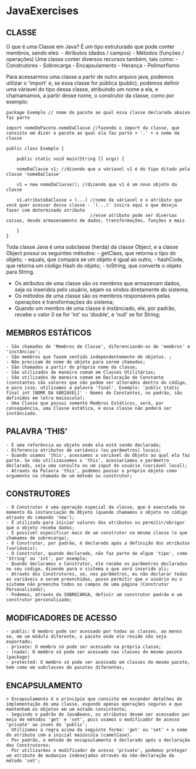 # JavaExercises

## CLASSE 

O que é uma Classe em Java?
	É um tipo estruturado que pode conter membros, sendo eles:
		- Atributos (dados / campos)
		- Métodos (funções / operações)
	Uma classe conter diversos recursos também, tais como:
		- Construtores
		- Sobrecarga
		- Encapsulamento
		- Herança
		- Polimorfismo

Para acessarmos uma classe a partir de outro arquivo java, podemos utilizar o 'import' e, se essa classe for pública (public), podemos definir uma váriavel do tipo dessa classe, atribuindo um nome a ela, e chamamamos, a partir desse nome, o construtor da classe, como por exemplo:

	package Exemplo // nome do pacote ao qual essa classe declarada abaixo faz parte
	
	import nomeDoPacote.nomeDaClasse //fazendo o import da classe, que consiste em dizer o pacote ao qual ela faz parte + '.' + o nome da classe

	public class Exemplo {

		public static void main(String [] args) {
		
		nomeDaClasse v1; //dizendo que a váriavel v1 é do tipo ditado pela classe 'nomeDaClasse'
		
		v1 = new nomeDaClasse(); //dizendo que v1 é um novo objeto da classe 
		
		v1.atributoDaClasse = (...) //nome da váriavel e o atributo que você quer acessar dessa classe - '(...)' insira aqui o que deseja fazer com determinado atributo
									//esse atributo pode ser diversas coisas, desde armazenamento de dados, transformações, funções e mais
		
		}
	}
	
Toda classe Java é uma subclasse (herda) da classe Object, e a classe Object possui os seguintes métodos:
	- getClass, que retorna o tipo do objeto;
	- equals, que compara se um objeto é igual ao outro;
	- hashCode, que retorna um código Hash do objeto;
	- toString, que converte o objeto para String.

- Os atributos de uma classe são os membros que armazenam dados, seja os inseridos pelo usuário, sejam os vindos diretamente do sistema;
- Os métodos de uma classe são os membros responsáveis pelas operações e transformações do sistema;
- Quando um membro de uma classe é instânciado, ele, por padrão, recebe o valor 0 se for 'int' ou 'double', e 'null' se for String;

## MEMBROS ESTÁTICOS
	- São chamados de 'Membros de Classe', diferenciando-os de 'membros' e 'instâncias';
	- São membros que fazem sentido independentemente de objetos. ;
	- Não precisam de nome de objeto para serem chamados;
	- São chamados a partir do próprio nome da classe;
	- Sâo utilizados de maneira comum em Classes Utilitárias;
	- Sâo utilizados de maneira comum em Declaração de Constante (constantes são valores que não podem ser alterados dentro do código, e para isso, utilizamos a palavra 'final'. Exemplo: 'public static final int [NOME DA VÁRIAVEL]' - Nomes de Constantes, no padrão, são definidos em letra maiúscula);
	- Uma Classe que possui somente Membros Estáticos, será, por consequência, uma Classe estática, e essa classe não poderá ser instânciada.

## PALAVRA 'THIS'
	- É uma referência ao objeto onde ela está sendo declarada;
	- Diferencia atributos de variáveis (ou parâmetros) locais;
	- Quando usamos 'this', acessamos a variável do Objeto ao qual ela faz parte. Se não utilizassemos o 'this', acessariamos o parâmetro declarado, seja uma consulta ou um input do usuário (variável local);
	- Através da Palavra 'this', podemos passar o próprio objeto como argumento na chamada de um método ou construtor;


## CONSTRUTORES
	- O Construtor é uma operação especial da classe, que é executada no momento da instanciação do Objeto (quando chamamos o objeto no código através do comando 'new');
	- É utilizado para iniciar valores dos atributos ou permitir/obrigar que o objeto receba dados; 
	- É possível especificar mais de um construtor na mesma classe (o que chamamos de sobrecarga);
	- O Construtor, por padrão, é declarado após a definição dos atributos (variáveis); 
	- O Construtor, quando declarado, não faz parte de algum 'tipo', como 'String' ou 'int', por exemplo;
	- Quando declaramos o Construtor, ele recebe os parâmetros declarados no seu código, dizendo para o sistema o que será inserido ali;
	- Através dos Construtores, se, nos parâmetros, eu não declarar todas as variáveis a serem preenchidas, posso permitir que o usuário ou o sistema não preencha todos os campos de uma página (Construtor Personalizado);
	- Podemos, através da SOBRECARGA, definir um construtor padrão e um construtor personalizado;
	
## MODIFICADORES DE ACESSO
	- public: O membro pode ser acessado por todas as classes, ao menos se, em um módulo diferente, o pacote onde ele reside não seja exportado;
	- private: O membro só pode ser acessado na própria classe;
	- (nada): O membro só pode ser acessado nas classes do mesmo pacote (package)
	- protected: O membro só pode ser acessado em classes do mesmo pacote, bem como em subclasses de pacotes diferentes;
	
## ENCAPSULAMENTO
	> Encapsulamento é o princípio que consiste em esconder detalhes de implementação de uma classe, expondo apenas operações seguras e que mantenham os objetos em um estado consistente;
	- Seguindo o padrão do JavaBeans, os atributos devem ser acessados por meio de métodos 'get' e 'set', pois usamos o modificador de acesso 'private' ao invés do 'public';
	- Utilizamos a regra acima da seguinte forma: 'get' ou 'set' + o nome do atributo com a inicial maiúscula (camelCase).
	- Por padrão, o método de encapsulamento é declarado após a declaração dos Construtores;
	- Por utilizarmos o modificador de acesso 'private', podemos proteger um atributo de mudanças indesejadas através da não-declaração do método 'set';